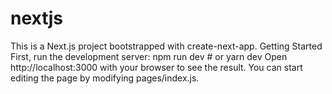 # nextjs
This is a Next.js project bootstrapped with create-next-app.  Getting Started First, run the development server:  npm run dev # or yarn dev Open http://localhost:3000 with your browser to see the result.  You can start editing the page by modifying pages/index.js.
